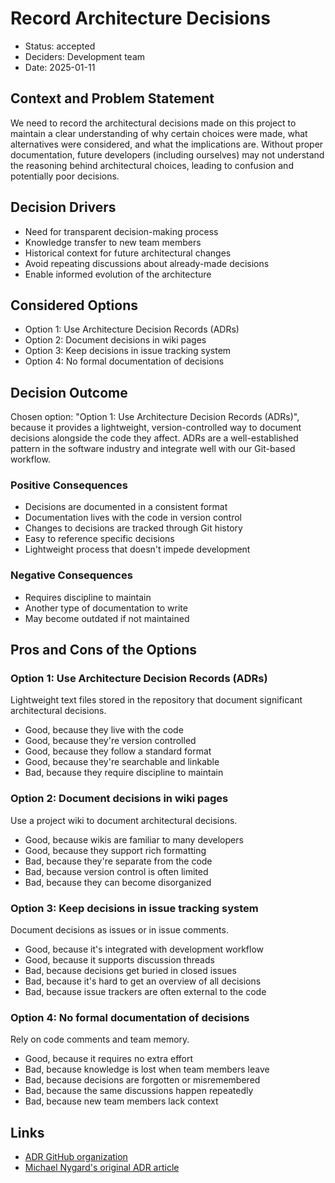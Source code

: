 # Record Architecture Decisions

* Status: accepted
* Deciders: Development team
* Date: 2025-01-11

## Context and Problem Statement

We need to record the architectural decisions made on this project to maintain a clear understanding of why certain choices were made, what alternatives were considered, and what the implications are. Without proper documentation, future developers (including ourselves) may not understand the reasoning behind architectural choices, leading to confusion and potentially poor decisions.

## Decision Drivers

* Need for transparent decision-making process
* Knowledge transfer to new team members
* Historical context for future architectural changes
* Avoid repeating discussions about already-made decisions
* Enable informed evolution of the architecture

## Considered Options

* Option 1: Use Architecture Decision Records (ADRs)
* Option 2: Document decisions in wiki pages
* Option 3: Keep decisions in issue tracking system
* Option 4: No formal documentation of decisions

## Decision Outcome

Chosen option: "Option 1: Use Architecture Decision Records (ADRs)", because it provides a lightweight, version-controlled way to document decisions alongside the code they affect. ADRs are a well-established pattern in the software industry and integrate well with our Git-based workflow.

### Positive Consequences

* Decisions are documented in a consistent format
* Documentation lives with the code in version control
* Changes to decisions are tracked through Git history
* Easy to reference specific decisions
* Lightweight process that doesn't impede development

### Negative Consequences

* Requires discipline to maintain
* Another type of documentation to write
* May become outdated if not maintained

## Pros and Cons of the Options

### Option 1: Use Architecture Decision Records (ADRs)

Lightweight text files stored in the repository that document significant architectural decisions.

* Good, because they live with the code
* Good, because they're version controlled
* Good, because they follow a standard format
* Good, because they're searchable and linkable
* Bad, because they require discipline to maintain

### Option 2: Document decisions in wiki pages

Use a project wiki to document architectural decisions.

* Good, because wikis are familiar to many developers
* Good, because they support rich formatting
* Bad, because they're separate from the code
* Bad, because version control is often limited
* Bad, because they can become disorganized

### Option 3: Keep decisions in issue tracking system

Document decisions as issues or in issue comments.

* Good, because it's integrated with development workflow
* Good, because it supports discussion threads
* Bad, because decisions get buried in closed issues
* Bad, because it's hard to get an overview of all decisions
* Bad, because issue trackers are often external to the code

### Option 4: No formal documentation of decisions

Rely on code comments and team memory.

* Good, because it requires no extra effort
* Bad, because knowledge is lost when team members leave
* Bad, because decisions are forgotten or misremembered
* Bad, because the same discussions happen repeatedly
* Bad, because new team members lack context

## Links

* [ADR GitHub organization](https://adr.github.io/)
* [Michael Nygard's original ADR article](https://cognitect.com/blog/2011/11/15/documenting-architecture-decisions)